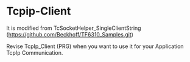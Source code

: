 # Tcpip-Client

It is modified from TcSocketHelper_SingleClientString (https://github.com/Beckhoff/TF6310_Samples.git)

Revise TcpIp_Client (PRG) when you want to use it for your Application TcpIp Communication.
